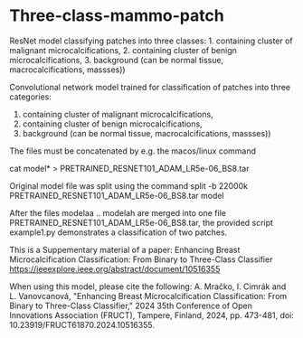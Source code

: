 # Three-class-mammo-patch
ResNet model classifying patches into three classes: 1. containing cluster of malignant microcalcifications, 2. containing cluster of benign microcalcifications, 3. background (can be normal tissue, macrocalcifications, massses)) 

Convolutional network model trained for classification of patches into three categories: 
1. containing cluster of malignant microcalcifications,
2. containing cluster of benign microcalcifications,
3. background (can be normal tissue, macrocalcifications, massses))

The files must be concatenated by e.g. the macos/linux command

cat model* > PRETRAINED_RESNET101_ADAM_LR5e-06_BS8.tar

Original model file was split using the command
split -b 22000k PRETRAINED_RESNET101_ADAM_LR5e-06_BS8.tar model

After the files modelaa .. modelah are merged into one file PRETRAINED_RESNET101_ADAM_LR5e-06_BS8.tar, the provided script example1.py demonstrates a classification of two patches.

This is a Suppementary material of a paper:
Enhancing Breast Microcalcification Classification: From Binary to Three-Class Classifier
https://ieeexplore.ieee.org/abstract/document/10516355

When using this model, please cite the following:
A. Mračko, I. Cimrák and L. Vanovcanová, "Enhancing Breast Microcalcification Classification: From Binary to Three-Class Classifier," 2024 35th Conference of Open Innovations Association (FRUCT), Tampere, Finland, 2024, pp. 473-481, doi: 10.23919/FRUCT61870.2024.10516355.
